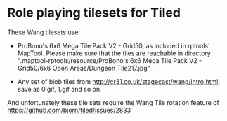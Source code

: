 # Role playing tilesets for Tiled

These Wang tilesets use:
 - ProBono's 6x6 Mega Tile Pack V2 - Grid50, as included in rptools'
   MapTool. Please make sure that the tiles are reachable in directory
   ".maptool-rptools/resource/ProBono's 6x6 Mega Tile Pack V2 - Grid50/6x6 Open Areas/Dungeon Tile217.jpg"

 - Any set of blob tiles from http://cr31.co.uk/stagecast/wang/intro.html,
   save as 0.gif, 1.gif and so on

And unfortunately these tile sets require the Wang Tile rotation feature of 
https://github.com/bjorn/tiled/issues/2833